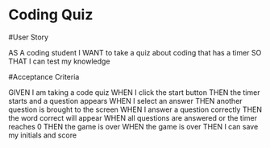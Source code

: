 # Coding Quiz

#User Story 

AS A coding student
I WANT to take a quiz about coding that has a timer
SO THAT I can test my knowledge

#Acceptance Criteria

GIVEN I am taking a code quiz
WHEN I click the start button
THEN the timer starts and a question appears
WHEN I select an answer
THEN another question is brought to the screen
WHEN I answer a question correctly
THEN the word correct will appear
WHEN all questions are answered or the timer reaches 0
THEN the game is over
WHEN the game is over
THEN I can save my initials and score

